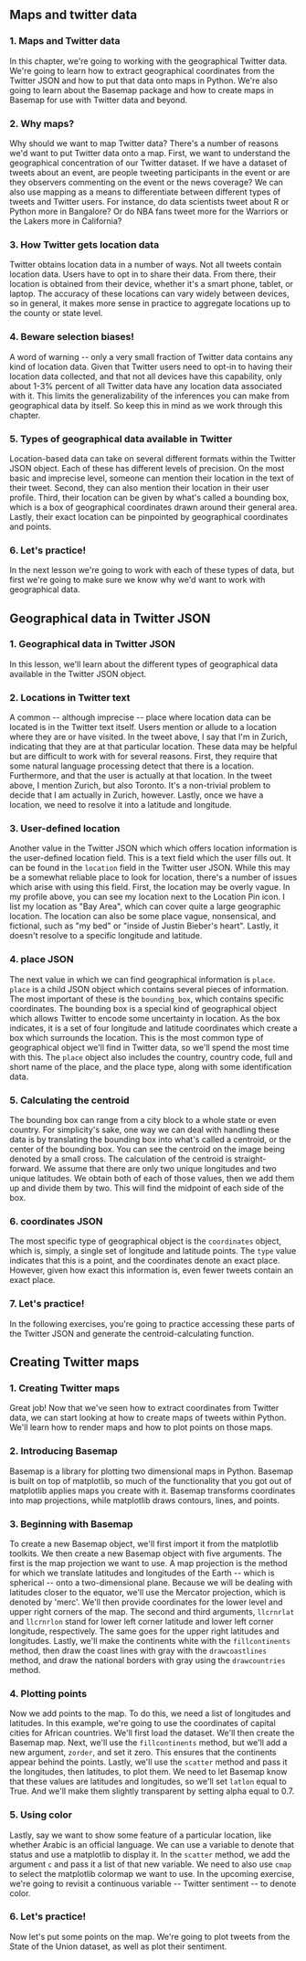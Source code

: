## Maps and twitter data

### 1. Maps and Twitter data

In this chapter, we're going to working with the geographical Twitter data. We're going to learn how to extract geographical coordinates from the Twitter JSON and how to put that data onto maps in Python. We're also going to learn about the Basemap package and how to create maps in Basemap for use with Twitter data and beyond.

### 2. Why maps?

Why should we want to map Twitter data? There's a number of reasons we'd want to put Twitter data onto a map. First, we want to understand the geographical concentration of our Twitter dataset. If we have a dataset of tweets about an event, are people tweeting participants in the event or are they observers commenting on the event or the news coverage? We can also use mapping as a means to differentiate between different types of tweets and Twitter users. For instance, do data scientists tweet about R or Python more in Bangalore? Or do NBA fans tweet more for the Warriors or the Lakers more in California?

### 3. How Twitter gets location data

Twitter obtains location data in a number of ways. Not all tweets contain location data. Users have to opt in to share their data. From there, their location is obtained from their device, whether it's a smart phone, tablet, or laptop. The accuracy of these locations can vary widely between devices, so in general, it makes more sense in practice to aggregate locations up to the county or state level.

### 4. Beware selection biases!

A word of warning -- only a very small fraction of Twitter data contains any kind of location data. Given that Twitter users need to opt-in to having their location data collected, and that not all devices have this capability, only about 1-3% percent of all Twitter data have any location data associated with it. This limits the generalizability of the inferences you can make from geographical data by itself. So keep this in mind as we work through this chapter.

### 5. Types of geographical data available in Twitter

Location-based data can take on several different formats within the Twitter JSON object. Each of these has different levels of precision. On the most basic and imprecise level, someone can mention their location in the text of their tweet. Second, they can also mention their location in their user profile. Third, their location can be given by what's called a bounding box, which is a box of geographical coordinates drawn around their general area. Lastly, their exact location can be pinpointed by geographical coordinates and points.

### 6. Let's practice!

In the next lesson we're going to work with each of these types of data, but first we're going to make sure we know why we'd want to work with geographical data. 

## Geographical data in Twitter JSON

### 1. Geographical data in Twitter JSON

In this lesson, we'll learn about the different types of geographical data available in the Twitter JSON object.

### 2. Locations in Twitter text

A common -- although imprecise -- place where location data can be located is in the Twitter text itself. Users mention or allude to a location where they are or have visited. In the tweet above, I say that I'm in Zurich, indicating that they are at that particular location. These data may be helpful but are difficult to work with for several reasons. First, they require that some natural language processing detect that there is a location. Furthermore, and that the user is actually at that location. In the tweet above, I mention Zurich, but also Toronto. It's a non-trivial problem to decide that I am actually in Zurich, however. Lastly, once we have a location, we need to resolve it into a latitude and longitude.

### 3. User-defined location

Another value in the Twitter JSON which which offers location information is the user-defined location field. This is a text field which the user fills out. It can be found in the `location` field in the Twitter user JSON. While this may be a somewhat reliable place to look for location, there's a number of issues which arise with using this field. First, the location may be overly vague. In my profile above, you can see my location next to the Location Pin icon. I list my location as "Bay Area", which can cover quite a large geographic location. The location can also be some place vague, nonsensical, and fictional, such as "my bed" or "inside of Justin Bieber's heart". Lastly, it doesn't resolve to a specific longitude and latitude.

### 4. place JSON

The next value in which we can find geographical information is `place`. `place` is a child JSON object which contains several pieces of information. The most important of these is the `bounding_box`, which contains specific coordinates. The bounding box is a special kind of geographical object which allows Twitter to encode some uncertainty in location. As the box indicates, it is a set of four longitude and latitude coordinates which create a box which surrounds the location. This is the most common type of geographical object we'll find in Twitter data, so we'll spend the most time with this. The `place` object also includes the country, country code, full and short name of the place, and the place type, along with some identification data.

### 5. Calculating the centroid

The bounding box can range from a city block to a whole state or even country. For simplicity's sake, one way we can deal with handling these data is by translating the bounding box into what's called a centroid, or the center of the bounding box. You can see the centroid on the image being denoted by a small cross. The calculation of the centroid is straight-forward. We assume that there are only two unique longitudes and two unique latitudes. We obtain both of each of those values, then we add them up and divide them by two. This will find the midpoint of each side of the box.

### 6. coordinates JSON

The most specific type of geographical object is the `coordinates` object, which is, simply, a single set of longitude and latitude points. The `type` value indicates that this is a point, and the coordinates denote an exact place. However, given how exact this information is, even fewer tweets contain an exact place.

### 7. Let's practice!

In the following exercises, you're going to practice accessing these parts of the Twitter JSON and generate the centroid-calculating function. 

## Creating Twitter maps

### 1. Creating Twitter maps

Great job! Now that we've seen how to extract coordinates from Twitter data, we can start looking at how to create maps of tweets within Python. We'll learn how to render maps and how to plot points on those maps.

### 2. Introducing Basemap

Basemap is a library for plotting two dimensional maps in Python. Basemap is built on top of matplotlib, so much of the functionality that you got out of matplotlib applies maps you create with it. Basemap transforms coordinates into map projections, while matplotlib draws contours, lines, and points.

### 3. Beginning with Basemap

To create a new Basemap object, we'll first import it from the matplotlib toolkits. We then create a new Basemap object with five arguments. The first is the map projection we want to use. A map projection is the method for which we translate latitudes and longitudes of the Earth -- which is spherical -- onto a two-dimensional plane. Because we will be dealing with latitudes closer to the equator, we'll use the Mercator projection, which is denoted by 'merc'. We'll then provide coordinates for the lower level and upper right corners of the map. The second and third arguments, `llcrnrlat` and `llcrnrlon` stand for lower left corner latitude and lower left corner longitude, respectively. The same goes for the upper right latitudes and longitudes. Lastly, we'll make the continents white with the `fillcontinents` method, then draw the coast lines with gray with the `drawcoastlines` method, and draw the national borders with gray using the `drawcountries` method.

### 4. Plotting points

Now we add points to the map. To do this, we need a list of longitudes and latitudes. In this example, we're going to use the coordinates of capital cities for African countries. We'll first load the dataset. We'll then create the Basemap map. Next, we'll use the `fillcontinents` method, but we'll add a new argument, `zorder`, and set it zero. This ensures that the continents appear behind the points. Lastly, we'll use the `scatter` method and pass it the longitudes, then latitudes, to plot them. We need to let Basemap know that these values are latitudes and longitudes, so we'll set `latlon` equal to True. And we'll make them slightly transparent by setting alpha equal to 0.7.

### 5. Using color

Lastly, say we want to show some feature of a particular location, like whether Arabic is an official language. We can use a variable to denote that status and use a matplotlib to display it. In the `scatter` method, we add the argument `c` and pass it a list of that new variable. We need to also use `cmap` to select the matplotlib colormap we want to use. In the upcoming exercise, we're going to revisit a continuous variable -- Twitter sentiment -- to denote color.

### 6. Let's practice!

Now let's put some points on the map. We're going to plot tweets from the State of the Union dataset, as well as plot their sentiment. 